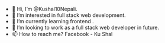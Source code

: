 - 👋 Hi, I’m @Kushal10Nepali.
- 👀 I’m interested in full stack web development.
- 🌱 I’m currently learning frontend .
- 💞️ I’m looking to work as a full stack web developer in  future. 
- 📫 How to reach me? 
Facebook - Ku Shal 


<!---
Kushal10Nepali/Kushal10Nepali is a ✨ special ✨ repository because its `README.md` (this file) appears on your GitHub profile.
You can click the Preview link to take a look at your changes.
--->
